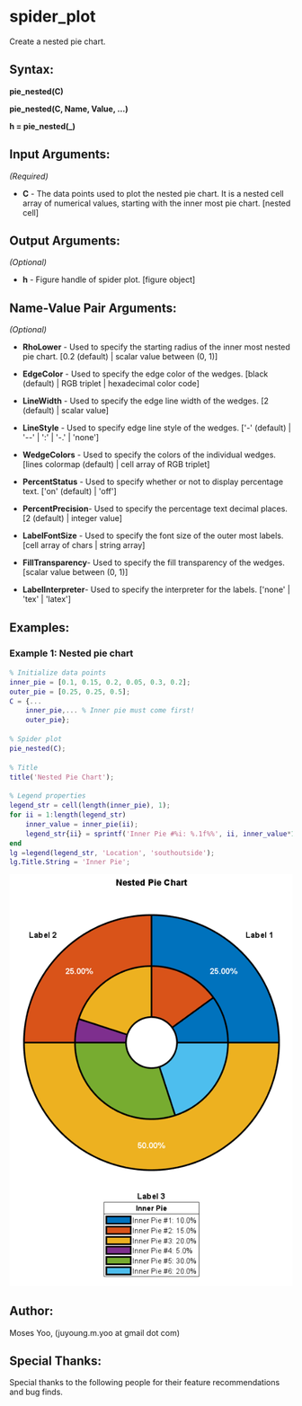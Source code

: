 # spider_plot
Create a nested pie chart.

## Syntax:
**pie_nested(C)**

**pie_nested(C, Name, Value, ...)**

**h = pie_nested(_)**

## Input Arguments:
*(Required)*

- **C** - The data points used to plot the nested pie chart. It is a nested cell array of numerical values, starting with the inner most pie chart.
          [nested cell]

## Output Arguments:
*(Optional)*
- **h**                - Figure handle of spider plot.
                         [figure object]

## Name-Value Pair Arguments:
*(Optional)*

- **RhoLower**       -  Used to specify the starting radius of the inner most nested pie chart.
                        [0.2 (default) | scalar value between (0, 1)]

- **EdgeColor**       - Used to specify the edge color of the wedges.
                        [black (default) | RGB triplet | hexadecimal color code]

- **LineWidth**       - Used to specify the edge line width of the wedges.
                        [2 (default) | scalar value]

- **LineStyle**       - Used to specify edge line style of the wedges.
                        ['-' (default) | '--' | ':' | '-.' | 'none']

- **WedgeColors**     - Used to specify the colors of the individual wedges.
                        [lines colormap (default) | cell array of RGB triplet]

- **PercentStatus**   - Used to specify whether or not to display percentage text.
                        ['on' (default) | 'off']

- **PercentPrecision**- Used to specify the percentage text decimal places.
                        [2 (default) | integer value]

- **LabelFontSize**   - Used to specify the font size of the outer most labels.
                        [cell array of chars | string array]

- **FillTransparency**- Used to specify the fill transparency of the wedges.
                        [scalar value between (0, 1)]

- **LabelInterpreter**- Used to specify the interpreter for the labels.
                        ['none' | 'tex' | 'latex']

## Examples:
### Example 1: Nested pie chart
```matlab
% Initialize data points
inner_pie = [0.1, 0.15, 0.2, 0.05, 0.3, 0.2];
outer_pie = [0.25, 0.25, 0.5];
C = {...
    inner_pie,... % Inner pie must come first!
    outer_pie};

% Spider plot
pie_nested(C);

% Title
title('Nested Pie Chart');

% Legend properties
legend_str = cell(length(inner_pie), 1);
for ii = 1:length(legend_str)
    inner_value = inner_pie(ii);
    legend_str{ii} = sprintf('Inner Pie #%i: %.1f%%', ii, inner_value*100);
end
lg =legend(legend_str, 'Location', 'southoutside');
lg.Title.String = 'Inner Pie';
```
<p align="center">
  <img src="screenshot/example1.PNG">
</p>


## Author:
Moses Yoo, (juyoung.m.yoo at gmail dot com)

## Special Thanks:
Special thanks to the following people for their feature recommendations and bug finds.

